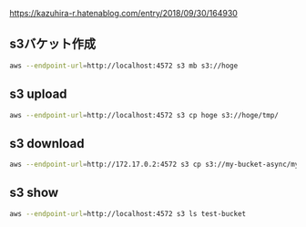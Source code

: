 https://kazuhira-r.hatenablog.com/entry/2018/09/30/164930

## s3バケット作成

```sh
aws --endpoint-url=http://localhost:4572 s3 mb s3://hoge
```

## s3 upload

```sh
aws --endpoint-url=http://localhost:4572 s3 cp hoge s3://hoge/tmp/
```

## s3 download

```sh
aws --endpoint-url=http://172.17.0.2:4572 s3 cp s3://my-bucket-async/my-object b.txt
```

## s3 show
```sh
aws --endpoint-url=http://localhost:4572 s3 ls test-bucket
```